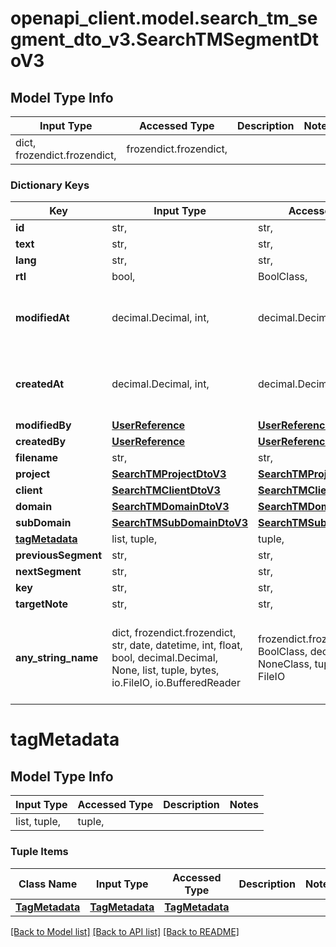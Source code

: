 # openapi_client.model.search_tm_segment_dto_v3.SearchTMSegmentDtoV3

## Model Type Info
Input Type | Accessed Type | Description | Notes
------------ | ------------- | ------------- | -------------
dict, frozendict.frozendict,  | frozendict.frozendict,  |  | 

### Dictionary Keys
Key | Input Type | Accessed Type | Description | Notes
------------ | ------------- | ------------- | ------------- | -------------
**id** | str,  | str,  |  | [optional] 
**text** | str,  | str,  |  | [optional] 
**lang** | str,  | str,  |  | [optional] 
**rtl** | bool,  | BoolClass,  |  | [optional] 
**modifiedAt** | decimal.Decimal, int,  | decimal.Decimal,  |  | [optional] value must be a 64 bit integer
**createdAt** | decimal.Decimal, int,  | decimal.Decimal,  |  | [optional] value must be a 64 bit integer
**modifiedBy** | [**UserReference**](UserReference.md) | [**UserReference**](UserReference.md) |  | [optional] 
**createdBy** | [**UserReference**](UserReference.md) | [**UserReference**](UserReference.md) |  | [optional] 
**filename** | str,  | str,  |  | [optional] 
**project** | [**SearchTMProjectDtoV3**](SearchTMProjectDtoV3.md) | [**SearchTMProjectDtoV3**](SearchTMProjectDtoV3.md) |  | [optional] 
**client** | [**SearchTMClientDtoV3**](SearchTMClientDtoV3.md) | [**SearchTMClientDtoV3**](SearchTMClientDtoV3.md) |  | [optional] 
**domain** | [**SearchTMDomainDtoV3**](SearchTMDomainDtoV3.md) | [**SearchTMDomainDtoV3**](SearchTMDomainDtoV3.md) |  | [optional] 
**subDomain** | [**SearchTMSubDomainDtoV3**](SearchTMSubDomainDtoV3.md) | [**SearchTMSubDomainDtoV3**](SearchTMSubDomainDtoV3.md) |  | [optional] 
**[tagMetadata](#tagMetadata)** | list, tuple,  | tuple,  |  | [optional] 
**previousSegment** | str,  | str,  |  | [optional] 
**nextSegment** | str,  | str,  |  | [optional] 
**key** | str,  | str,  |  | [optional] 
**targetNote** | str,  | str,  |  | [optional] 
**any_string_name** | dict, frozendict.frozendict, str, date, datetime, int, float, bool, decimal.Decimal, None, list, tuple, bytes, io.FileIO, io.BufferedReader | frozendict.frozendict, str, BoolClass, decimal.Decimal, NoneClass, tuple, bytes, FileIO | any string name can be used but the value must be the correct type | [optional]

# tagMetadata

## Model Type Info
Input Type | Accessed Type | Description | Notes
------------ | ------------- | ------------- | -------------
list, tuple,  | tuple,  |  | 

### Tuple Items
Class Name | Input Type | Accessed Type | Description | Notes
------------- | ------------- | ------------- | ------------- | -------------
[**TagMetadata**](TagMetadata.md) | [**TagMetadata**](TagMetadata.md) | [**TagMetadata**](TagMetadata.md) |  | 

[[Back to Model list]](../../README.md#documentation-for-models) [[Back to API list]](../../README.md#documentation-for-api-endpoints) [[Back to README]](../../README.md)

